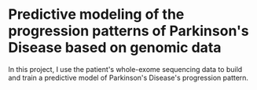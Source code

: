 # Predictive modeling of the progression patterns of Parkinson's Disease based on genomic data

In this project, I use the patient's whole-exome sequencing data to build and train a predictive model of Parkinson's Disease's progression pattern.

